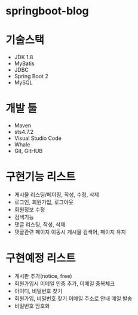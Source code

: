 # springboot-blog

# 기술스택
- JDK 1.8
- MyBatis
- JDBC
- Spring Boot 2
- MySQL

# 개발 툴
- Maven
- sts4.7.2
- Visual Studio Code
- Whale
- Git, GitHUB

# 구현기능 리스트
- 게시물 리스팅/페이징, 작성, 수정, 삭제
- 로그인, 회원가입, 로그아웃
- 회원정보 수정
- 검색기능
- 댓글 리스팅, 작성, 삭제
- 댓글관련 페이지 이동시 게시물 검색어, 페이지 유지

# 구현예정 리스트
- 게시판 추가(notice, free)
- 회원가입시 이메일 인증 추가, 이메일 중복체크
- 아이디, 비밀번호 찾기
- 회원가입, 비밀번호 찾기 이메일 주소로 안내 메일 발송
- 비밀번호 암호화

